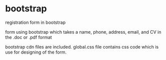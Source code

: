 # bootstrap
registration form in bootstrap


form using bootstrap which takes a name, phone, address, email, and CV in the .doc or .pdf format

bootstrap cdn files are included.
global.css file contains css code which is use for designing of the form.
